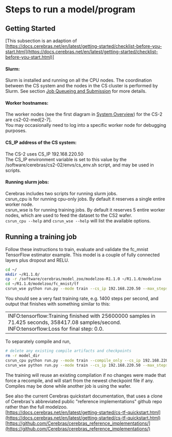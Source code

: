 # Steps to run a model/program

## Getting Started
[This subsection is an adaption of <br>
[https://docs.cerebras.net/en/latest/getting-started/checklist-before-you-start.html](https://docs.cerebras.net/en/latest/getting-started/checklist-before-you-start.html)]

<!---#### Login steps:<br>
Follow the instructions in section [Connect to a CS-2 node](./Connect-to-a-CS-2-node.md)--->

<!---
#### Cerebras SIF container:<br>
The Cerebras Singularity container (SIF) is used for all work with the Cerebras software, and includes the Cerebras Graph Compiler (CGC) and other necessary software.</br>
Its path is /lambda_stor/slurm/cbcore_images/cbcore_latest.sif<br>
It is used by the csrun_cpu and csrun_wse scripts, and can also be used directly with singularity.<br>
[TODO update that lamba_store path when ALCF conversion is complete.]
--->

#### Slurm:<br>
Slurm is installed and running on all the CPU nodes. The coordination between the CS system and the nodes in the CS cluster is performed by Slurm. See section
[Job Queueing and Submission](Job-Queuing-and-Submission.md) for more details.</br>
<!---
[TODO Verify that a csrun_wse job locks the CS-2 wafer for exclusive use; if not, then it will need to be fixed. (Even with a hack like exclusively reserving >50% of the worker nodes by default)]
--->

#### Worker hostnames:<br>
<!---The worker nodes for the 1st CS-2 are testbed-cs2-01-med[2-8].ai.alcf.anl.gov<br>--->
The worker nodes (see the first diagram in [System Overview](System-Overview.md#system-overview)) for the CS-2 are cs2-02-med[2-7].<br>
You may occasionally need to log into a specific worker node for debugging purposes.

#### CS_IP address of the CS system:<br>
<!---The first CS-2 uses CS_IP 192.168.220.30<br>--->
The CS-2 uses CS_IP 192.168.220.50<br>
The CS_IP environment variable is set to this value by the /software/cerebras/cs2-02/envs/cs_env.sh script, and may be used in scripts.

#### Running slurm jobs:<br>
Cerebras includes two scripts for running slurm jobs.<br>
csrun_cpu is for running cpu-only jobs. By default it reserves a single entire worker node.<br>
csrun_wse is for running training jobs. By default it reserves 5 entire worker nodes, which are used to feed the dataset to the CS2 wafer.<br>
```csrun_cpu --help``` and ```csrun_wse --help``` will list the available options.

## Running a training job
Follow these instructions to train, evaluate and validate the fc\_mnist TensorFlow estimator example. This model is a couple of fully connected layers plus dropout and RELU. <br>

```bash
cd ~/
mkdir ~/R1.1.0/
cp -r /software/cerebras/model_zoo/modelzoo-R1.1.0 ~/R1.1.0/modelzoo
cd ~/R1.1.0/modelzoo/fc_mnist/tf
csrun_wse python run.py --mode train --cs_ip 192.168.220.50 --max_steps 100000
```

You should see a very fast training rate, e.g. 1400 steps per second, and output that finishes with something similar to this:

<table>
<tbody>
<tr class="odd">
<td>
INFO:tensorflow:Training finished with 25600000 samples in 71.425 seconds, 358417.08 samples/second.<br />
INFO:tensorflow:Loss for final step: 0.0.</strong></td>
</td>
</tr>
</tbody>
</table>

To separately compile and run,
```bash
# delete any existing compile artifacts and checkpoints
rm -r model_dir
csrun_cpu python run.py --mode train --compile_only --cs_ip 192.168.220.50
csrun_wse python run.py --mode train --cs_ip 192.168.220.50 --max_steps 100000
```
The training will reuse an existing compilation if no changes were made that force a recompile, and will start from the newest checkpoint file if any. Compiles may be done while another job is using the wafer.

See also the current Cerebras quickstart documentation, that uses a clone of Cerebras's abbreviated public "reference implementations" github repo rather than the full modelzoo.<br>
[https://docs.cerebras.net/en/latest/getting-started/cs-tf-quickstart.html](https://docs.cerebras.net/en/latest/getting-started/cs-tf-quickstart.html)<br>
[https://github.com/Cerebras/cerebras_reference_implementations/](https://github.com/Cerebras/cerebras_reference_implementations/)

